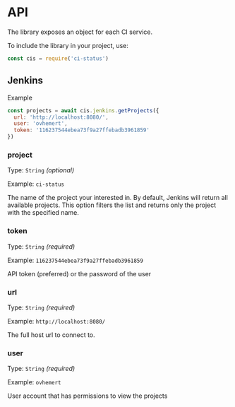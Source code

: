# API

The library exposes an object for each CI service.

To include the library in your project, use:

```js
const cis = require('ci-status')
```

## Jenkins

Example

``` js
const projects = await cis.jenkins.getProjects({
  url: 'http://localhost:8080/',
  user: 'ovhemert',
  token: '116237544ebea73f9a27ffebadb3961859'
})
```

### project

Type: `String` *(optional)*

Example: `ci-status`

The name of the project your interested in. By default, Jenkins will return all available projects. This option filters the list and returns only the project with the specified name.

### token

Type: `String` *(required)*

Example: `116237544ebea73f9a27ffebadb3961859`

API token (preferred) or the password of the user

### url

Type: `String` *(required)*

Example: `http://localhost:8080/`

The full host url to connect to.

### user

Type: `String` *(required)*

Example: `ovhemert`

User account that has permissions to view the projects
